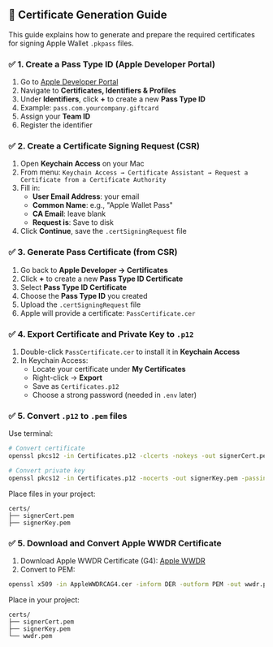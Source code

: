 
## 📜 Certificate Generation Guide

This guide explains how to generate and prepare the required certificates for signing Apple Wallet `.pkpass` files.

### ✅ 1. Create a Pass Type ID (Apple Developer Portal)

1. Go to [Apple Developer Portal](https://developer.apple.com/account/)
2. Navigate to **Certificates, Identifiers & Profiles**
3. Under **Identifiers**, click **+** to create a new **Pass Type ID**
4. Example: `pass.com.yourcompany.giftcard`
5. Assign your **Team ID**
6. Register the identifier

### ✅ 2. Create a Certificate Signing Request (CSR)

1. Open **Keychain Access** on your Mac
2. From menu: `Keychain Access → Certificate Assistant → Request a Certificate from a Certificate Authority`
3. Fill in:
   - **User Email Address**: your email
   - **Common Name**: e.g., "Apple Wallet Pass"
   - **CA Email**: leave blank
   - **Request is**: Save to disk
4. Click **Continue**, save the `.certSigningRequest` file

### ✅ 3. Generate Pass Certificate (from CSR)

1. Go back to **Apple Developer → Certificates**
2. Click **+** to create a new **Pass Type ID Certificate**
3. Select **Pass Type ID Certificate**
4. Choose the **Pass Type ID** you created
5. Upload the `.certSigningRequest` file
6. Apple will provide a certificate: `PassCertificate.cer`

### ✅ 4. Export Certificate and Private Key to `.p12`

1. Double-click `PassCertificate.cer` to install it in **Keychain Access**
2. In Keychain Access:
   - Locate your certificate under **My Certificates**
   - Right-click → **Export**
   - Save as `Certificates.p12`
   - Choose a strong password (needed in `.env` later)

### ✅ 5. Convert `.p12` to `.pem` files

Use terminal:

```bash
# Convert certificate
openssl pkcs12 -in Certificates.p12 -clcerts -nokeys -out signerCert.pem -passin pass:<your-password> -legacy

# Convert private key
openssl pkcs12 -in Certificates.p12 -nocerts -out signerKey.pem -passin pass:<your-password> -passout pass:<secret-passphrase> -legacy
```

Place files in your project:

```
certs/
├── signerCert.pem
├── signerKey.pem
```

### ✅ 5. Download and Convert Apple WWDR Certificate

1. Download Apple WWDR Certificate (G4): [Apple WWDR](https://www.apple.com/certificateauthority/AppleWWDRCAG4.cer)
2. Convert to PEM:

```bash
openssl x509 -in AppleWWDRCAG4.cer -inform DER -outform PEM -out wwdr.pem
```

Place in your project:

```
certs/
├── signerCert.pem
├── signerKey.pem
└── wwdr.pem
```
